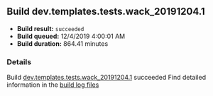 ## Build dev.templates.tests.wack_20191204.1
- **Build result:** `succeeded`
- **Build queued:** 12/4/2019 4:00:01 AM
- **Build duration:** 864.41 minutes
### Details
Build [dev.templates.tests.wack_20191204.1](https://winappstudio.visualstudio.com/web/build.aspx?pcguid=a4ef43be-68ce-4195-a619-079b4d9834c2&builduri=vstfs%3a%2f%2f%2fBuild%2fBuild%2f32143) succeeded
Find detailed information in the [build log files]()
